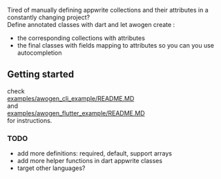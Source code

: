 Tired of manually defining appwrite collections and their attributes in a constantly changing project?  
Define annotated classes with dart and let awogen create :

- the corresponding collections with attributes
- the final classes with fields mapping to attributes so you can you use autocompletion

## Getting started

check  
[examples/awogen_cli_example/README.MD](examples/awogen_cli_example/README.MD)  
and  
[examples/awogen_flutter_example/README.MD](examples/awogen_flutter_example/README.MD)  
for instructions.   


### TODO

- add more definitions: required, default, support arrays
- add more helper functions in dart appwrite classes
- target other languages?
